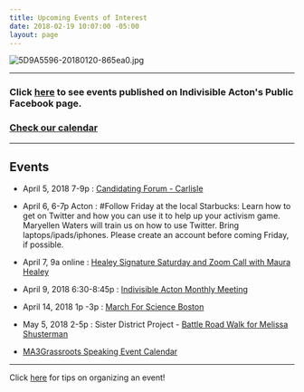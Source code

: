 ```yaml
---
title: Upcoming Events of Interest
date: 2018-02-19 10:07:00 -05:00
layout: page
---
```


![5D9A5596-20180120-865ea0.jpg](/uploads/5D9A5596-20180120-865ea0.jpg)

---

### Click [here](https://www.facebook.com/pg/IndivisibleActon/events/?ref=page_internal) to see events published on Indivisible Acton's Public Facebook page.

### [Check our calendar](http://www.indivisibleacton.org/calendar.html)

---

## Events

* April 5, 2018 7-9p : [Candidating Forum - Carlisle](https://www.eventbrite.com/e/candidating-with-beej-das-rufus-gifford-barbara-litalien-juana-matias-keith-r-stjohn-and-lori-tickets-43178010592?aff=erelexpmlt)


* April 6, 6-7p Acton : #Follow Friday at the local Starbucks: Learn how to get on Twitter and how you can use it to help up your activism game. Maryellen Waters will train us on how to use Twitter. Bring laptops/ipads/iphones. Please create an account before coming Friday, if possible.


* April 7, 9a online : [Healey Signature Saturday and Zoom Call with Maura Healey](https://docs.google.com/forms/d/10ZE0Qc1XPIUr5SsJZhkJg-t9Yu4UK2HAI_CvoxoDhlM/viewform?link_id=48&can_id=0d5712ce9b810b29d6d5471775001fbd&source=email-weekly-newsletter-31918&email_referrer&email_subject=weekly-newsletter-31918&edit_requested=true)


* April 9, 2018 6:30-8:45p : [Indivisible Acton Monthly Meeting](http://www.indivisibleacton.org/events/indivisible-acton-monthly-meetings.html)


* April 14, 2018 1p -3p :  [March For Science Boston](https://www.facebook.com/events/189078908364928/)


* May 5, 2018 2-5p : Sister District Project - [Battle Road Walk for Melissa Shusterman](http://sisterdistrictma.com/event/battle-road-walk-for-melissa-shusterman-2018-05-05/)


* [MA3Grassroots Speaking Event Calendar](https://www.ma3grassroots.com/event-calendar)

---

Click [here](http://www.indivisibleacton.org/events/organize-an-event.html) for tips on organizing an event!